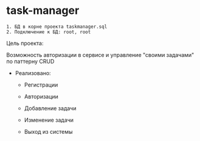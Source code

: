 # task-manager 
```
1. БД в корне проекта taskmanager.sql 
2. Подключение к БД: root, root
```

Цель проекта:
  
Возможность авторизации в сервисе и управление "своими задачами" по паттерну CRUD


- Реализовано:
    - Регистрации
    - Авторизации
    - Добавление задачи
    - Изменение задачи
    
    
    - Выход из системы
    

   
   
